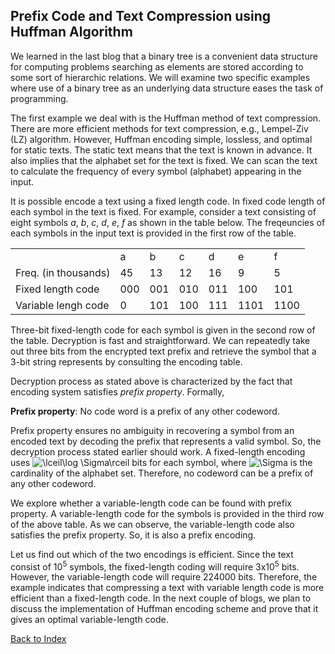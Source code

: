 ## Prefix Code and Text Compression using Huffman Algorithm

We learned in the last blog that a binary tree is a convenient data structure
for computing problems searching as elements are stored according to some 
sort of hierarchic relations. We will examine two specific examples where 
use of a binary tree as an underlying data structure eases the task of 
programming. 

The first example we deal with is the Huffman method of text compression. There
are more efficient methods for text compression, e.g., Lempel-Ziv (LZ)
algorithm. However, Huffman encoding simple, lossless, and optimal for 
static texts. The static text means that the text is known in advance. It also
implies that the alphabet set for the text is fixed. We can scan the text
to calculate the frequency of every symbol (alphabet) appearing in the input. 

It is possible encode a text using a fixed length code. In fixed code length
of each symbol in the text is fixed. For example, consider a text consisting
of eight symbols <i>a</i>, <i>b</i>, <i>c</i>, <i>d</i>, <i>e</i>, <i>f</i>
as shown in the table below. The freqeuncies of each symbols in the input 
text is provided in the first row of the table.  
	
<div  align="center">

<table>
  <tr>
    <td></td><td>a</td><td>b</td><td>c</td><td>d</td><td>e</td><td>f</td>
    </tr>
    <tr><td> Freq. (in thousands)</td><td> 45 </td><td> 13 </td><td> 12</td><td>  16 </td><td>9  </td><td> 5 </td>
    </tr>
    <tr><td> Fixed length code </td><td> 000 </td><td> 001</td><td> 010</td><td> 011</td><td>100 </td><td>101</td>
    </tr><tr>
<td>Variable lengh code </td><td> 0 </td><td> 101</td><td> 100 </td><td>111 </td><td>1101  </td><td>  1100</td>
  </tr>
</table>

</div>          

Three-bit fixed-length code for each symbol is given in the second row of
the table. Decryption is fast and 
straightforward. We can repeatedly take out three bits from the encrypted
text prefix and retrieve the symbol that a 3-bit string represents by consulting 
the encoding table. 

Decryption process as stated above is characterized by the fact that 
encoding system satisfies <i>prefix property</i>. Formally, 

<strong >Prefix property</strong>: No code word is a prefix of any other codeword.  

Prefix property ensures no ambiguity in recovering a symbol 
from an encoded text by decoding the prefix that represents a valid symbol. 
So, the decryption process stated earlier should work. A fixed-length encoding uses <img src="https://latex.codecogs.com/svg.image?\lceil\log&space;\Sigma\rceil" title="\lceil\log \Sigma\rceil" /> bits for
each symbol, where <img src="https://latex.codecogs.com/svg.image?\Sigma" title="\Sigma" /> is the cardinality of the alphabet set. Therefore, no codeword
can be a prefix of any other codeword.

We explore whether a variable-length code can be found 
with prefix property. A variable-length code for the symbols is provided in
the third row of the above table. As we can observe, the variable-length 
code also satisfies the prefix property. So, it is also a prefix encoding.

Let us find out which of the two encodings is efficient. Since the text consist of
10<sup>5</sup> symbols, the fixed-length coding will require 3x10<sup>5</sup>
bits. However, the variable-length code will require 224000 bits. Therefore, the example indicates that
compressing a text with variable length code is more efficient than a fixed-length code. In the next couple of blogs, we plan to discuss the implementation
of Huffman encoding scheme and prove that it gives an optimal variable-length code.

[Back to Index](../index.md)
